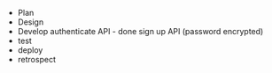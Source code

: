 - Plan
- Design 
- Develop
  authenticate API - done
  sign up API (password encrypted)
- test
- deploy
- retrospect